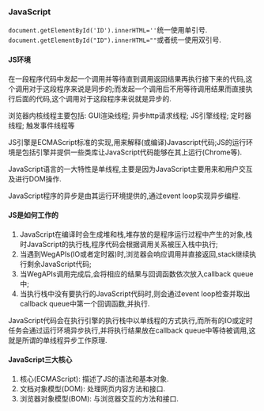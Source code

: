 ### JavaScript

`document.getElementById('ID').innerHTML=''`统一使用单引号.
`document.getElementById("ID").innerHTML=""`或者统一使用双引号.

#### JS环境

在一段程序代码中发起一个调用并等待直到调用返回结果再执行接下来的代码,这个调用对于这段程序来说是同步的;而发起一个调用后不用等待调用结果而直接执行后面的代码,这个调用对于这段程序来说就是异步的.

浏览器内核线程主要包括: GUI渲染线程; 异步http请求线程; JS引擎线程; 定时器线程; 触发事件线程等

JS引擎是ECMAScript标准的实现,用来解释(或编译)Javascript代码;JS的运行环境是包括引擎并提供一些类库让JavaScript代码能够在其上运行(Chrome等).

JavaScript语言的一大特性是单线程,主要是因为JavaScript主要用来和用户交互及进行DOM操作.

JavaScript程序的异步是由其运行环境提供的,通过event loop实现异步编程.

#### JS是如何工作的

1. JavaScript在编译时会生成堆和栈,堆存放的是程序运行过程中产生的对象,栈时JavaScript的执行栈,程序代码会根据调用关系被压入栈中执行;
2. 当遇到WegAPIs(IO或者定时器)时,浏览器会响应调用并直接返回,stack继续执行剩余JavaScript代码;
3. 当WegAPIs调用完成后,会将相应的结果与回调函数依次放入callback queue中;
4. 当执行栈中没有要执行的JavaScript代码时,则会通过event loop检查并取出callback queue中第一个回调函数,并执行.

JavaScript代码会在执行引擎的执行栈中以单线程的方式执行,而所有的IO或定时任务会通过运行环境异步执行,并将执行结果放在callback queue中等待被调用,这就是所谓的单线程异步工作原理.

#### JavaScript三大核心

1. 核心(ECMAScript): 描述了JS的语法和基本对象.
2. 文档对象模型(DOM): 处理网页内容方法和接口.
3. 浏览器对象模型(BOM): 与浏览器交互的方法和接口.
